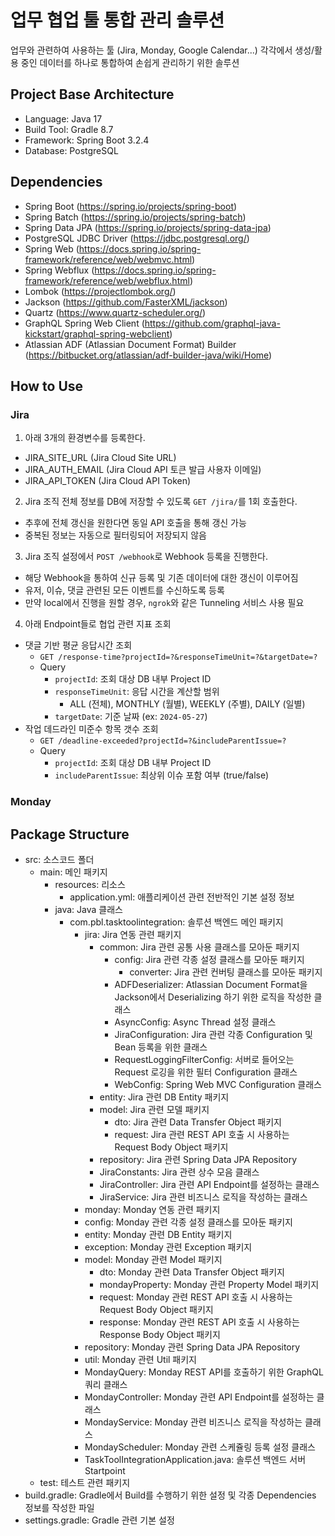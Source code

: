 # 업무 협업 툴 통합 관리 솔루션

업무와 관련하여 사용하는 툴 (Jira, Monday, Google Calendar...) 각각에서 생성/활용 중인 데이터를 하나로 통합하여 손쉽게 관리하기 위한 솔루션

## Project Base Architecture
- Language: Java 17
- Build Tool: Gradle 8.7
- Framework: Spring Boot 3.2.4
- Database: PostgreSQL 

## Dependencies
- Spring Boot (https://spring.io/projects/spring-boot)
- Spring Batch (https://spring.io/projects/spring-batch)
- Spring Data JPA (https://spring.io/projects/spring-data-jpa)
- PostgreSQL JDBC Driver (https://jdbc.postgresql.org/)
- Spring Web (https://docs.spring.io/spring-framework/reference/web/webmvc.html)
- Spring Webflux (https://docs.spring.io/spring-framework/reference/web/webflux.html)
- Lombok (https://projectlombok.org/)
- Jackson (https://github.com/FasterXML/jackson)
- Quartz (https://www.quartz-scheduler.org/)
- GraphQL Spring Web Client (https://github.com/graphql-java-kickstart/graphql-spring-webclient)
- Atlassian ADF (Atlassian Document Format) Builder (https://bitbucket.org/atlassian/adf-builder-java/wiki/Home)

## How to Use
### Jira
1. 아래 3개의 환경변수를 등록한다.
 - JIRA_SITE_URL (Jira Cloud Site URL)
 - JIRA_AUTH_EMAIL (Jira Cloud API 토큰 발급 사용자 이메일)
 - JIRA_API_TOKEN (Jira Cloud API Token)
2. Jira 조직 전체 정보를 DB에 저장할 수 있도록 `GET /jira/`를 1회 호출한다.
 - 추후에 전체 갱신을 원한다면 동일 API 호출을 통해 갱신 가능
 - 중복된 정보는 자동으로 필터링되어 저장되지 않음
3. Jira 조직 설정에서 `POST /webhook`로 Webhook 등록을 진행한다.
 - 해당 Webhook을 통하여 신규 등록 및 기존 데이터에 대한 갱신이 이루어짐 
 - 유저, 이슈, 댓글 관련된 모든 이벤트를 수신하도록 등록
 - 만약 local에서 진행을 원할 경우, `ngrok`와 같은 Tunneling 서비스 사용 필요
4. 아래 Endpoint들로 협업 관련 지표 조회
 - 댓글 기반 평균 응답시간 조회
   - `GET /response-time?projectId=?&responseTimeUnit=?&targetDate=?`
   - Query
     - `projectId`: 조회 대상 DB 내부 Project ID
     - `responseTimeUnit`: 응답 시간을 계산할 범위
       - ALL (전체), MONTHLY (월별), WEEKLY (주별), DAILY (일별)
     - `targetDate`: 기준 날짜 (ex: `2024-05-27`)
 - 작업 데드라인 미준수 항목 갯수 조회
   - `GET /deadline-exceeded?projectId=?&includeParentIssue=?`
   - Query
       - `projectId`: 조회 대상 DB 내부 Project ID
       - `includeParentIssue`: 최상위 이슈 포함 여부 (true/false)

### Monday


## Package Structure
- src: 소스코드 폴더
  - main: 메인 패키지
    - resources: 리소스
      - application.yml: 애플리케이션 관련 전반적인 기본 설정 정보
    - java: Java 클래스 
      - com.pbl.tasktoolintegration: 솔루션 백엔드 메인 패키지
        - jira: Jira 연동 관련 패키지
          - common: Jira 관련 공통 사용 클래스를 모아둔 패키지
            - config: Jira 관련 각종 설정 클래스를 모아둔 패키지
              - converter: Jira 관련 컨버팅 클래스를 모아둔 패키지
            - ADFDeserializer: Atlassian Document Format을 Jackson에서 Deserializing 하기 위한 로직을 작성한 클래스
            - AsyncConfig: Async Thread 설정 클래스
            - JiraConfiguration: Jira 관련 각종 Configuration 및 Bean 등록을 위한 클래스
            - RequestLoggingFilterConfig: 서버로 들어오는 Request 로깅을 위한 필터 Configuration 클래스
            - WebConfig: Spring Web MVC Configuration 클래스
          - entity: Jira 관련 DB Entity 패키지
          - model: Jira 관련 모델 패키지
            - dto: Jira 관련 Data Transfer Object 패키지
            - request: Jira 관련 REST API 호출 시 사용하는 Request Body Object 패키지
          - repository: Jira 관련 Spring Data JPA Repository
          - JiraConstants: Jira 관련 상수 모음 클래스
          - JiraController: Jira 관련 API Endpoint를 설정하는 클래스
          - JiraService: Jira 관련 비즈니스 로직을 작성하는 클래스
        - monday: Monday 연동 관련 패키지
         - config: Monday 관련 각종 설정 클래스를 모아둔 패키지
         - entity: Monday 관련 DB Entity 패키지
         - exception: Monday 관련 Exception 패키지
         - model: Monday 관련 Model 패키지
           - dto: Monday 관련 Data Transfer Object 패키지
           - mondayProperty: Monday 관련 Property Model 패키지
           - request: Monday 관련 REST API 호출 시 사용하는 Request Body Object 패키지
           - response: Monday 관련 REST API 호출 시 사용하는 Response Body Object 패키지
         - repository: Monday 관련 Spring Data JPA Repository
         - util: Monday 관련 Util 패키지
         - MondayQuery: Monday REST API를 호출하기 위한 GraphQL 쿼리 클래스
         - MondayController: Monday 관련 API Endpoint를 설정하는 클래스
         - MondayService: Monday 관련 비즈니스 로직을 작성하는 클래스
         - MondayScheduler: Monday 관련 스케쥴링 등록 설정 클래스
        - TaskToolIntegrationApplication.java: 솔루션 백엔드 서버 Startpoint
  - test: 테스트 관련 패키지
- build.gradle: Gradle에서 Build를 수행하기 위한 설정 및 각종 Dependencies 정보를 작성한 파일
- settings.gradle: Gradle 관련 기본 설정